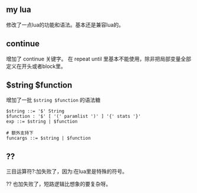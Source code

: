 my lua
--------
修改了一点lua的功能和语法。基本还是兼容lua的。

## continue
增加了 continue 关键字。
在 repeat until 里基本不能使用，除非把局部变量全部定义在开头或者block里。

## $string $function
增加了一批 `$string $function` 的语法糖

```bnf
$string ::= '$' String
$function : '$' [ '(' paramlist ')' ] '{' stats '}'
exp ::= $string | $function

# 额外支持下
funcargs ::= $string | $function
```

## ?? 
三目运算符?:加失败了，因为:在lua里是特殊的符号。

?? 也加失败了，短路逻辑比想象的要复杂呀。